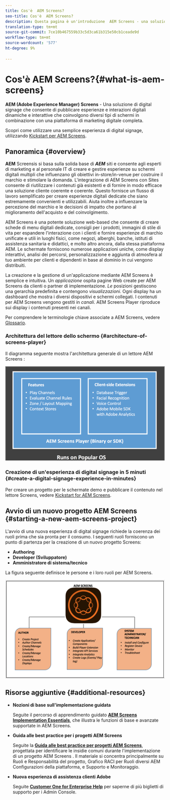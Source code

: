 ```yaml
---
title: Cos'è  AEM Screens?
seo-title: Cos'è  AEM Screens?
description: Questa pagina è un'introduzione  AEM Screens - una soluzione Digital Signage che consente di pubblicare esperienze digitali dinamiche e interazioni interattive che coinvolgono diversi tipi di schermi in combinazione con una piattaforma di marketing digitale completa. Fornisce una panoramica dell'architettura Screens con vari ruoli coinvolti nello sviluppo del progetto.
translation-type: tm+mt
source-git-commit: 7ce10b467559b33c5d3ca61b315e50cb1ceade9d
workflow-type: tm+mt
source-wordcount: '577'
ht-degree: 9%

---
```



# Cos&#39;è  AEM Screens?{#what-is-aem-screens}

**AEM (Adobe Experience Manager) Screens** - Una soluzione di digital signage che consente di pubblicare esperienze e interazioni digitali dinamiche e interattive che coinvolgono diversi tipi di schermi in combinazione con una piattaforma di marketing digitale completa.

Scopri come utilizzare una semplice esperienza di digital signage, utilizzando [Kickstart per  AEM Screens](kickstart-for-aem-screens.md).

## Panoramica {#overview}

**AEM** Screensis si basa sulla solida base di  ***AEM*** siti e consente agli esperti di marketing e al personale IT di creare e gestire esperienze su schermi digitali multipli che influenzano gli obiettivi in-store/in-venue per costruire il marchio e stimolare la domanda. L&#39;integrazione di  AEM Screens con Sites consente di riutilizzare i contenuti già esistenti e di fornire in modo efficace una soluzione cliente coerente e coerente. Questo fornisce un flusso di lavoro semplificato per creare esperienze digitali dedicate che siano estremamente convenienti e utilizzabili. Aiuta inoltre a influenzare la percezione del marchio e le decisioni di impatto che portano al miglioramento dell&#39;acquisto e del coinvolgimento.

 AEM Screens è una potente soluzione web-based che consente di creare schede di menu digitali dedicate, consigli per i prodotti, immagini di stile di vita per espandere l&#39;interazione con i clienti e fornire esperienze di marchio unificate e utili in luoghi fisici, come negozi, alberghi, banche, istituti di assistenza sanitaria e didattici, e molto altro ancora, dalla stessa piattaforma AEM. Le schermate forniscono numerose applicazioni uniche, come display interattivi, analisi dei percorsi, personalizzazione e aggiunta di atmosfera al tuo ambiente per clienti e dipendenti in base al dominio in cui vengono distribuiti.

La creazione e la gestione di un&#39;applicazione mediante  AEM Screens è semplice e intuitiva. Un *applicazione* ospita pagine Web create per  AEM Screens da clienti o partner di implementazione. *Le* posizioni gestiscono una gerarchia predefinita e contengono  *visualizzazioni*. Ogni display ha un dashboard che mostra i diversi dispositivi e schermi collegati. I contenuti per AEM Screens vengono gestiti in *canali*. AEM Screens Player riproduce sui display i contenuti presenti nei canali.

Per comprendere le terminologie chiave associate a  AEM Screens, vedere [Glossario](screens-glossary.md).

### Architettura del lettore dello schermo {#architecture-of-screens-player}

Il diagramma seguente mostra l&#39;architettura generale di un lettore AEM Screens :

![chlimage_1-29](assets/chlimage_1-29.png)

### Creazione di un&#39;esperienza di digital signage in 5 minuti {#create-a-digital-signage-experience-in-minutes}

Per creare un progetto per le schermate demo e pubblicare il contenuto nel lettore Screens, vedere [Kickstart for  AEM Screens](kickstart-for-aem-screens.md).

## Avvio di un nuovo progetto AEM Screens  {#starting-a-new-aem-screens-project}

L&#39;avvio di una nuova esperienza di digital signage richiede la coerenza dei ruoli prima che sia pronta per il consumo. I seguenti ruoli forniscono un punto di partenza per la creazione di un nuovo progetto Screens:

* **Authoring**
* **Developer (Sviluppatore)**
* **Amministratore di sistema/tecnico**

La figura seguente definisce le persone e i loro ruoli per  AEM Screens.

![chlimage_1-30](assets/chlimage_1-30.png)


## Risorse aggiuntive {#additional-resources}

* **Nozioni di base sull&#39;implementazione guidata**

   Seguite il percorso di apprendimento guidato **[AEM Screens Implementation Essentials](https://guided.adobe.com/?launch=AEM-7a#recommended/solutions/experience-manager)**, che illustra le funzioni di base e avanzate supportate in  AEM Screens.

* **Guida alle best practice per i progetti AEM Screens**

   Seguite la **[Guida alle best practice per  progetti AEM Screens](https://docs.adobe.com/content/help/it-IT/experience-manager-screens/using/about-guide.html)**, progettata per identificare le insidie comuni durante l&#39;implementazione di un progetto AEM Screens . Il materiale si concentra principalmente su Ruoli e Responsabilità del progetto, Grafico RACI per Ruoli diversi AEM Configurazioni della piattaforma, e Supporto e Monitoraggio.

* **Nuova esperienza di assistenza clienti  Adobe**

   Seguite **[Customer One for Enterprise Help](https://docs.adobe.com/content/help/en/customer-one/using/home.htmlhome.html#)** per saperne di più  biglietti di supporto per i Admin Console.
